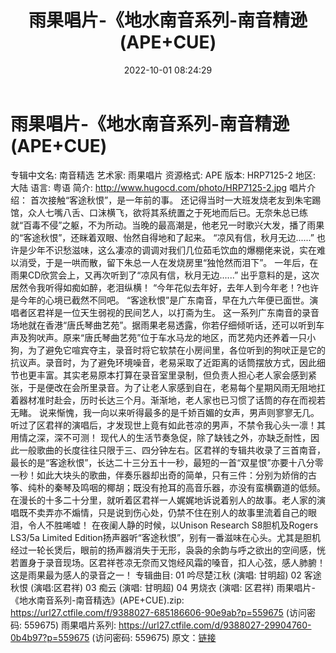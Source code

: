 ﻿---
title: 雨果唱片-《地水南音系列-南音精逊(APE+CUE)
date: 2022-10-01 08:24:29
categories: 古典音乐、新世纪、纯音雅乐
tags: 纯音雅乐
---
# 雨果唱片-《地水南音系列-南音精逊(APE+CUE)

专辑中文名: 南音精选
艺术家: 雨果唱片
资源格式: APE
版本: HRP7125-2
地区: 大陆
语言: 粤语
简介:
http://www.hugocd.com/photo/HRP7125-2.jpg
唱片介绍：
首次接触“客途秋恨”，是一年前的事。
还记得当时一大班发烧老友到朱宅踢馆，众人七嘴八舌、口沫横飞，欲将其系统置之于死地而后已。无奈朱总已练就“百毒不侵”之躯，不为所动。当晚的最高潮是，他老兄一时歌兴大发，播了雨果的“客途秋恨”，还眯着双眼、怡然自得地和了起来。
“凉风有信，秋月无边......”
也许是少年不识愁滋味，这么凄凉的调调对我们几位茹毛饮血的爆棚佬来说，实在难以消受，于是一哄而散，留下朱总一人在发烧房里“独怆然而泪下”。
一年后，在雨果CD欣赏会上，又再次听到了“凉风有信，秋月无边......”
出乎意料的是，这次居然令我听得如痴如醉，老泪纵横！
“今年花似去年好，去年人到今年老！?也许是今年的心境已截然不同吧。
“客途秋恨”是广东南音，早在九六年便已面世。演唱者区君祥是一位天生弱视的民间艺人，以打斋为生。
这一系列广东南音的录音场地就在香港“唐氏琴曲艺苑”。据雨果老易透露，你若仔细倾听话，还可以听到车声及狗吠声。原来“唐氏琴曲艺苑”位于车水马龙的地区，而艺苑内还养着一只小狗，为了避免它喧宾夺主，录音时将它软禁在小房间里，各位听到的狗吠正是它的抗议声。录音时，为了避免环境噪音，老易采取了近距离的话筒摆放方式，因此细节也更丰富。其实老易原本打算在录音室里录制，但负责人担心老人家会感到紧张，于是便改在会所里录音。为了让老人家感到自在，老易每个星期风雨无阻地扛着器材准时赴会，历时长达三个月。渐渐地，老人家也已习惯了话筒的存在而视若无睹。
说来惭愧，我一向以来听得最多的是千娇百媚的女声，男声则寥寥无几。听过了区君祥的演唱后，才发现世上竟有如此苍凉的男声，不禁令我心头一凛！其用情之深，深不可测！
现代人的生活节奏急促，除了缺钱之外，亦缺乏耐性，因此一般歌曲的长度往往只限于三、四分钟左右。区君祥的专辑共收录了三首南音，最长的是“客途秋恨”，长达二十三分五十一秒，最短的一首“双星恨”亦要十八分零一秒！如此大块头的歌曲，伴奏乐器却出奇的简单，只有三件：分别为娇俏的古筝、纯朴的秦琴及鸣咽的椰胡；既没有抢耳的高音乐器，亦没有蛮横霸道的低频。在漫长的十多二十分里，就听着区君祥一人娓娓地诉说着别人的故事。老人家的演唱既不卖弄亦不煽情，只是说到伤心处，仍禁不住在别人的故事里流着自己的眼泪，令人不胜唏嘘！
在夜阑人静的时候，以Unison Research S8胆机及Rogers LS3/5a Limited
Edition扬声器听“客途秋恨”，别有一番滋味在心头。尤其是胆机经过一轮长煲后，眼前的扬声器消失于无形，袅袅的余韵与呼之欲出的空间感，恍若置身于录音现场。区君祥苍凉无奈而又饱经风霜的嗓音，扣人心弦，感人肺腑！
这是雨果最为感人的录音之一！
专辑曲目:
01 吟尽楚江秋 (演唱: 甘明超)
02 客途秋恨 (演唱:区君祥)
03 痴云 (演唱: 甘明超)
04 男烧衣 (演唱: 区君祥)
雨果唱片-《地水南音系列-南音精选》(APE+CUE).zip: https://url27.ctfile.com/f/9388027-685186606-90e9ab?p=559675
(访问密码: 559675)
雨果唱片系列: https://url27.ctfile.com/d/9388027-29904760-0b4b97?p=559675
(访问密码: 559675)
原文：[链接](https://blog.sina.com.cn/s/blog_1647c7e7601030zp4.html)